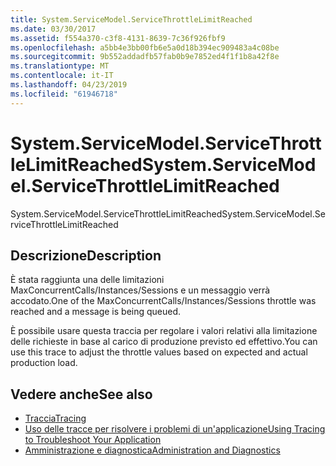 ```yaml
---
title: System.ServiceModel.ServiceThrottleLimitReached
ms.date: 03/30/2017
ms.assetid: f554a370-c3f8-4131-8639-7c36f926fbf9
ms.openlocfilehash: a5bb4e3bb00fb6e5a0d18b394ec909483a4c08be
ms.sourcegitcommit: 9b552addadfb57fab0b9e7852ed4f1f1b8a42f8e
ms.translationtype: MT
ms.contentlocale: it-IT
ms.lasthandoff: 04/23/2019
ms.locfileid: "61946718"
---
```

# <a name="systemservicemodelservicethrottlelimitreached"></a><span data-ttu-id="ed4ab-102">System.ServiceModel.ServiceThrottleLimitReached</span><span class="sxs-lookup"><span data-stu-id="ed4ab-102">System.ServiceModel.ServiceThrottleLimitReached</span></span>
<span data-ttu-id="ed4ab-103">System.ServiceModel.ServiceThrottleLimitReached</span><span class="sxs-lookup"><span data-stu-id="ed4ab-103">System.ServiceModel.ServiceThrottleLimitReached</span></span>  
  
## <a name="description"></a><span data-ttu-id="ed4ab-104">Descrizione</span><span class="sxs-lookup"><span data-stu-id="ed4ab-104">Description</span></span>  
 <span data-ttu-id="ed4ab-105">È stata raggiunta una delle limitazioni MaxConcurrentCalls/Instances/Sessions e un messaggio verrà accodato.</span><span class="sxs-lookup"><span data-stu-id="ed4ab-105">One of the MaxConcurrentCalls/Instances/Sessions throttle was reached and a message is being queued.</span></span>  
  
 <span data-ttu-id="ed4ab-106">È possibile usare questa traccia per regolare i valori relativi alla limitazione delle richieste in base al carico di produzione previsto ed effettivo.</span><span class="sxs-lookup"><span data-stu-id="ed4ab-106">You can use this trace to adjust the throttle values based on expected and actual production load.</span></span>  
  
## <a name="see-also"></a><span data-ttu-id="ed4ab-107">Vedere anche</span><span class="sxs-lookup"><span data-stu-id="ed4ab-107">See also</span></span>

- [<span data-ttu-id="ed4ab-108">Traccia</span><span class="sxs-lookup"><span data-stu-id="ed4ab-108">Tracing</span></span>](../../../../../docs/framework/wcf/diagnostics/tracing/index.md)
- [<span data-ttu-id="ed4ab-109">Uso delle tracce per risolvere i problemi di un'applicazione</span><span class="sxs-lookup"><span data-stu-id="ed4ab-109">Using Tracing to Troubleshoot Your Application</span></span>](../../../../../docs/framework/wcf/diagnostics/tracing/using-tracing-to-troubleshoot-your-application.md)
- [<span data-ttu-id="ed4ab-110">Amministrazione e diagnostica</span><span class="sxs-lookup"><span data-stu-id="ed4ab-110">Administration and Diagnostics</span></span>](../../../../../docs/framework/wcf/diagnostics/index.md)
